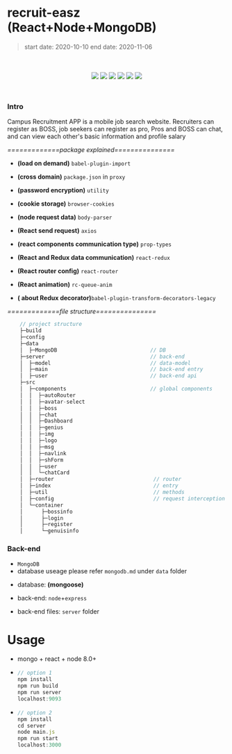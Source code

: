# recruit-easz (React+Node+MongoDB)

> start date: 2020-10-10 
> end date: 2020-11-06

<p align="center" style="margin:50px 0;">
	<img src="https://img.shields.io/badge/language-html%20%7C%20javascript-blue" />
    <img src="https://travis-ci.org/2662419405/sh.svg?branch=master"  />
    <img src="https://img.shields.io/badge/version-v1.0-informational" />
    <img src="https://img.shields.io/badge/codecov-25-red" />
    <img src="https://img.shields.io/badge/platform-ios%20%7C%20android%20%7C%20widdow%20%7C%20ipad-inactive"  />
    <img src="https://img.shields.io/badge/weibo-%40SH-blueviolet"  />
</p>

### Intro

Campus Recruitment APP is a mobile job search website. Recruiters can register as BOSS, job seekers can register as pro, Pros and BOSS can chat, and can view each other's basic information and profile salary

*=============package explained===============*

* **(load on demand)** `babel-plugin-import`

* **(cross domain)** `package.json` in `proxy`

* **(password encryption)** `utility`

* **(cookie storage)** `browser-cookies`

* **(node request data)** `body-parser`

* **(React send request)** `axios`

* **(react components communication type)** `prop-types`

* **(React and Redux data communication)** `react-redux`

* **(React router config)** `react-router`

* **(React animation)** `rc-queue-anim`

* **( about Redux decorator)**`babel-plugin-transform-decorators-legacy`

*=============file structure===============*

```js
    // project structure
    ├─build
    ├─config
    ├─data
    │  ├─MongoDB            				  // DB    
    ├─server  								  // back-end
    │  ├─model          					  // data-model
    │  ├─main          				  		  // back-end entry
    │  ├─user          				 		  // back-end api    
    ├─src
    │  ├─components                           // global components
    │  │  ├─autoRouter
    │  │  ├─avatar-select
    │  │  ├─boss
    │  │  ├─chat
    │  │  ├─Dashboard
    │  │  ├─genius
    │  │  ├─img
    │  │  ├─logo
    │  │  ├─msg
    │  │  ├─navlink
    │  │  ├─shForm
    │  │  ├─user
    │  │  └─chatCard
    │  ├─router                                // router
    │  ├─index                                 // entry
    │  ├─util                                  // methods
    │  ├─config                                // request interception
    │  └─container
    │      ├─bossinfo   					   
    │      ├─login          				   
    │      ├─register                          
    │      └─genuisinfo                      

```

### Back-end

- `MongoDB`
- database useage please refer `mongodb.md` under `data` folder
* database: **(mongoose)**

- back-end: `node`+`express`

* back-end files: `server` folder



# Usage

* mongo + react + node 8.0+

* ```js
  // option 1
  npm install 
  npm run build 
  npm run server 
  localhost:9093
  ```

* ```js
  // option 2
  npm install 
  cd server
  node main.js
  npm run start
  localhost:3000
  ```

